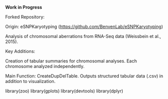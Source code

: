 **Work in Progress**

Forked Repository:

Origin: eSNPKaryotyping (https://github.com/BenvenLab/eSNPKaryotyping)

Analysis of chromosomal aberrations from RNA-Seq data (Weissbein et al., 2015).

Key Additions:

Creation of tabular summaries for chromosomal analyses.
Each chromosome analyzed independently.

Main Function: CreateDupDelTable.
Outputs structured tabular data (.csv) in addition to visualization.

library(zoo)
library(gplots)
library(devtools)
library(dplyr)

